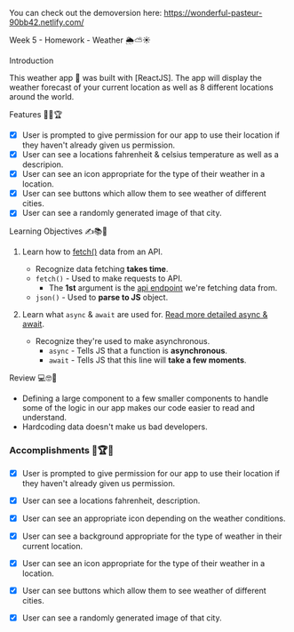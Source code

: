 You can check out the demoversion here: https://wonderful-pasteur-90bb42.netlify.com/


Week 5 - Homework - Weather 🌦️⛅☀️

Introduction 

This weather app 📱 was built with [ReactJS]. The app will display the weather forecast of your current location as well as 8 different locations around the world.

Features 🎯🥇🏆

- [x] User is prompted to give permission for our app to use their location if they haven't already given us permission.
- [x] User can see a locations fahrenheit & celsius temperature as well as a descripion.
- [x] User can see an icon appropriate for the type of their weather in a location.
- [x] User can see buttons which allow them to see weather of different cities.
- [x] User can see a randomly generated image of that city.

 Learning Objectives ✍️📚📝

1. Learn how to [fetch()](https://scotch.io/tutorials/how-to-use-the-javascript-fetch-api-to-get-data) data from an API.

   - Recognize data fetching **takes time**.
   - `fetch()` - Used to make requests to API.
     - The **1st** argument is the [api endpoint](https://stackoverflow.com/questions/2122604/what-is-an-endpoint) we're fetching data from.
   - `json()` - Used to **parse to JS** object.

2. Learn what `async` & `await` are used for. [Read more detailed async & await](https://alligator.io/js/async-functions/).

   - Recognize they're used to make asynchronous.
     - `async` - Tells JS that a function is **asynchronous**.
     - `await` - Tells JS that this line will **take a few moments**.


Review 💻🤓🤔

- Defining a large component to a few smaller components to handle some of the logic in our app makes our code easier to read and understand.
- Hardcoding data doesn't make us bad developers.

### Accomplishments 🥇🏆💯

- [x] User is prompted to give permission for our app to use their location if they haven't already given us permission.
- [x] User can see a locations fahrenheit, description.
- [x] User can see an appropriate icon depending on the weather conditions.
- [x] User can see a background appropriate for the type of weather in their current location.
- [x] User can see an icon appropriate for the type of their weather in a location.
- [x] User can see buttons which allow them to see weather of different cities.
- [x] User can see a randomly generated image of that city.


